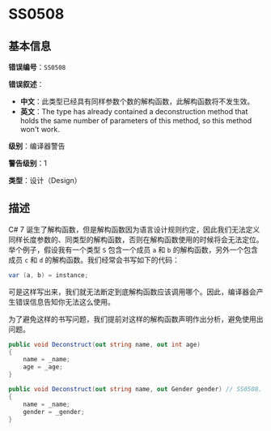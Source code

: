 ﻿# SS0508
## 基本信息

**错误编号**：`SS0508`

**错误叙述**：

* **中文**：此类型已经具有同样参数个数的解构函数，此解构函数将不发生效。
* **英文**：The type has already contained a deconstruction method that holds the same number of parameters of this method, so this method won't work.

**级别**：编译器警告

**警告级别**：1

**类型**：设计（Design）

## 描述

C# 7 诞生了解构函数，但是解构函数因为语言设计规则约定，因此我们无法定义同样长度参数的、同类型的解构函数，否则在解构函数使用的时候将会无法定位。举个例子，假设我有一个类型 `S` 包含一个成员 `a` 和 `b` 的解构函数，另外一个包含成员 `c` 和 `d` 的解构函数。我们经常会书写如下的代码：

```csharp
var (a, b) = instance;
```

可是这样写出来，我们就无法断定到底解构函数应该调用哪个。因此，编译器会产生错误信息告知你无法这么使用。

为了避免这样的书写问题，我们提前对这样的解构函数声明作出分析，避免使用出问题。

```csharp
public void Deconstruct(out string name, out int age)
{
    name = _name;
    age = _age;
}

public void Deconstruct(out string name, out Gender gender) // SS0508.
{
    name = _name;
    gender = _gender;
}
```